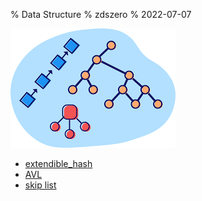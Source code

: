 % Data Structure
% zdszero
% 2022-07-07

![data structure](../../docs/images/image_2022-07-13-09-41-38.png)

* [extendible_hash](./extendible_hash.md)
* [AVL](./AVL.md)
* [skip list](./skip_list.md)
